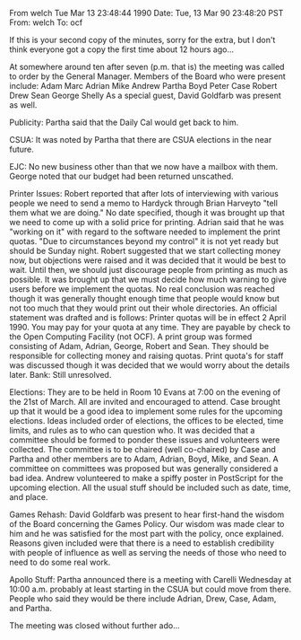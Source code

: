 From welch  Tue Mar 13 23:48:44 1990
Date: Tue, 13 Mar 90 23:48:20 PST
From: welch
To: ocf

If this is your second copy of the minutes, sorry for the extra, but I don't
think everyone got a copy the first time about 12 hours ago...


At somewhere around ten after seven (p.m. that is) the meeting was called
to order by the General Manager.  Members of the Board who were present
include:        Adam            Marc
                Adrian          Mike
                Andrew          Partha
                Boyd            Peter
                Case            Robert
                Drew            Sean
                George          Shelly
As a special guest, David Goldfarb was present as well.

Publicity:
        Partha said that the Daily Cal would get back to him.

CSUA:
        It was noted by Partha that there are CSUA elections in the near future.

EJC:
        No new business other than that we now have a mailbox with them.
        George noted that our budget had been returned unscathed.

Printer Issues:
        Robert reported that after lots of interviewing with various people
                we need to send a memo to Hardyck through Brian Harveyto
                "tell them what we are doing."  No date specified, though
                it was brought up that we need to come up with a solid price
                for printing.
        Adrian said that he was "working on it" with regard to the software
                needed to implement the print quotas.  "Due to circumstances
                beyond my control" it is not yet ready but should be Sunday
                night.
        Robert suggested that we start collecting money now, but objections
                were raised and it was decided that it would be best to wait.
                Until then, we should just discourage people from printing as
                much as possible.
        It was brought up that we must decide how much warning to give users
                before we implement the quotas.  No real conclusion was reached
                though it was generally thought enough time that people would
                know but not too much that they would print out their whole
                directories.
        An official statement was drafted and is follows:
                Printer quotas will be in effect 2 April 1990.  You may pay for
                your quota at any time.  They are payable by check to the Open
                Computing Facility (not OCF).
        A print group was formed consisting of Adam, Adrian, George, Robert and
                Sean.  They should be responsible for collecting money and
                raising quotas.
        Print quota's for staff was discussed though it was decided that we
                would worry about the details later.
Bank:
        Still unresolved.

Elections:
        They are to be held in Room 10 Evans at 7:00 on the evening of the 21st
                of March.  All are invited and encouraged to attend.
        Case brought up that it would be a good idea to implement some rules for
                the upcoming elections.  Ideas included order of elections, the
                offices to be elected, time limits, and rules as to who can
                question who.
        It was decided that a committee should be formed to ponder these issues
                and volunteers were collected.  The committee is to be chaired
                (well co-chaired) by Case and Partha and other members are to
                Adam, Adrian, Boyd, Mike, and Sean.
        A committee on committees was proposed but was generally considered a
                bad idea.
        Andrew volunteered to make a spiffy poster in PostScript for the
                upcoming election.  All the usual stuff should be included
                such as date, time, and place.

Games Rehash:
        David Goldfarb was present to hear first-hand the wisdom of the Board
                concerning the Games Policy.  Our wisdom was made clear to him
                and he was satisfied for the most part with the policy, once
                explained.  Reasons given included were that there is a need to
                establish credibility with people of influence as well as
                serving the needs of those who need to need to do some real
                work.

Apollo Stuff:
        Partha announced there is a meeting with Carelli Wednesday at 10:00 a.m.
                probably at least starting in the CSUA but could move from
                there.  People who said they would be there include Adrian,
                Drew, Case, Adam, and Partha.

The meeting was closed without further ado...
